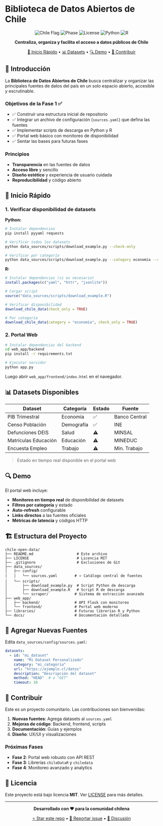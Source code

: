 # Biblioteca de Datos Abiertos de Chile

<div align="center">

![Chile Flag](https://img.shields.io/badge/🇨🇱-Chile-red)
![Phase](https://img.shields.io/badge/Phase-1%20Complete-green)
![License](https://img.shields.io/badge/License-MIT-blue)
![Python](https://img.shields.io/badge/Python-3.8+-blue)
![R](https://img.shields.io/badge/R-4.0+-blue)

**Centraliza, organiza y facilita el acceso a datos públicos de Chile**

[🚀 Inicio Rápido](#-inicio-rápido) • [📊 Datasets](#-datasets-disponibles) • [🔍 Demo](#-demo) • [🤝 Contribuir](#-contribuir)

</div>

## 🎯 Introducción

La **Biblioteca de Datos Abiertos de Chile** busca centralizar y organizar las principales fuentes de datos del país en un solo espacio abierto, accesible y escrutinable.

### Objetivos de la Fase 1 ✅
- ✅ Construir una estructura inicial de repositorio
- ✅ Integrar un archivo de configuración (`sources.yaml`) que defina las fuentes
- ✅ Implementar scripts de descarga en Python y R
- ✅ Portal web básico con monitoreo de disponibilidad
- ✅ Sentar las bases para futuras fases

### Principios
- **Transparencia** en las fuentes de datos
- **Acceso libre** y sencillo
- **Diseño estético** y experiencia de usuario cuidada
- **Reproducibilidad** y código abierto

## 🚀 Inicio Rápido

### 1. Verificar disponibilidad de datasets

**Python:**
```bash
# Instalar dependencias
pip install pyyaml requests

# Verificar todos los datasets
python data_sources/scripts/download_example.py --check-only

# Verificar por categoría
python data_sources/scripts/download_example.py --category economía --check-only
```

**R:**
```r
# Instalar dependencias (si es necesario)
install.packages(c("yaml", "httr", "jsonlite"))

# Cargar script
source("data_sources/scripts/download_example.R")

# Verificar disponibilidad
download_chile_data(check_only = TRUE)

# Por categoría
download_chile_data(category = "economía", check_only = TRUE)
```

### 2. Portal Web

```bash
# Instalar dependencias del backend
cd web_app/backend
pip install -r requirements.txt

# Ejecutar servidor
python app.py
```

Luego abrir `web_app/frontend/index.html` en el navegador.

## 📊 Datasets Disponibles

| Dataset | Categoría | Estado | Fuente |
|---------|-----------|--------|--------|
| PIB Trimestral | Economía | ✅ | Banco Central |
| Censo Población | Demografía | ✅ | INE |
| Defunciones DEIS | Salud | ⚠️ | MINSAL |
| Matrículas Educación | Educación | ⚠️ | MINEDUC |
| Encuesta Empleo | Trabajo | ⚠️ | Min. Trabajo |

> Estado en tiempo real disponible en el portal web

## 🔍 Demo

El portal web incluye:

- **Monitoreo en tiempo real** de disponibilidad de datasets
- **Filtros por categoría** y estado
- **Auto-refresh** configurable
- **Links directos** a las fuentes oficiales
- **Métricas de latencia** y códigos HTTP

## 🏗️ Estructura del Proyecto

```
chile-open-data/
├── README.md                    # Este archivo
├── LICENSE                      # Licencia MIT
├── .gitignore                   # Exclusiones de Git
├── data_sources/
│   ├── config/
│   │   └── sources.yaml        # ⭐ Catálogo central de fuentes
│   └── scripts/
│       ├── download_example.py  # Script Python de descarga
│       ├── download_example.R   # Script R de descarga
│       └── scraper/            # Sistema de extracción avanzado
├── web_app/
│   ├── backend/                # API Flask con monitoreo
│   └── frontend/               # Portal web moderno
├── libraries/                  # Futuras librerías R y Python
└── docs/                       # Documentación detallada
```

## 📝 Agregar Nuevas Fuentes

Edita `data_sources/config/sources.yaml`:

```yaml
datasets:
  - id: "mi_dataset"
    name: "Mi Dataset Personalizado"
    category: "mi_categoria"
    url: "https://ejemplo.cl/datos"
    description: "Descripción del dataset"
    method: "HEAD"  # o "GET"
    timeout: 10
```

## 🤝 Contribuir

Este es un proyecto comunitario. Las contribuciones son bienvenidas:

1. **Nuevas fuentes**: Agrega datasets al `sources.yaml`
2. **Mejoras de código**: Backend, frontend, scripts
3. **Documentación**: Guías y ejemplos
4. **Diseño**: UX/UI y visualizaciones

### Próximas Fases

- **Fase 2**: Portal web robusto con API REST
- **Fase 3**: Librerías `chileDataR` y `chiledata`
- **Fase 4**: Monitoreo avanzado y analytics

## 📄 Licencia

Este proyecto está bajo licencia **MIT**. Ver [LICENSE](LICENSE) para más detalles.

---

<div align="center">

**Desarrollado con ❤️ para la comunidad chilena**

[⭐ Star este repo](../../stargazers) • [🐛 Reportar issue](../../issues) • [💬 Discusión](../../discussions)

</div>
